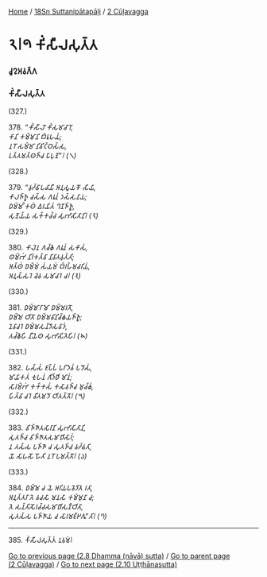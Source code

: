 
[Home](/) / [18Sn Suttanipātapāḷi](../../18Sn.md) / [2 Cūḷavagga](../2.md)

# 𑁨𑁇𑁯 𑀓𑀺𑀁𑀲𑀻𑀮𑀲𑀼𑀢𑁆𑀢

### 𑀘𑀽𑀍𑀅𑀯𑀕𑁆𑀕

### 𑀓𑀺𑀁𑀲𑀻𑀮𑀲𑀼𑀢𑁆𑀢

(327.)

378\. _“𑀓𑀺𑀁𑀲𑀻𑀮𑁄 𑀓𑀺𑀁𑀲𑀫𑀸𑀘𑀸𑀭𑁄,_  
_𑀓𑀸𑀦𑀺 𑀓𑀫𑁆𑀫𑀸𑀦𑀺 𑀩𑁆𑀭𑀽𑀳𑀬𑀁;_  
_𑀦𑀭𑁄 𑀲𑀫𑁆𑀫𑀸 𑀦𑀺𑀯𑀺𑀝𑁆𑀞𑀲𑁆𑀲,_  
_𑀉𑀢𑁆𑀢𑀫𑀢𑁆𑀣𑀜𑁆𑀘 𑀧𑀸𑀧𑀼𑀡𑁂”𑁇 (𑁧)_  


(328.)

379\. _“𑀯𑀼𑀟𑁆𑀠𑀸𑀧𑀘𑀸𑀬𑀻 𑀅𑀦𑀼𑀲𑀽𑀬𑀓𑁄 𑀲𑀺𑀬𑀸,_  
_𑀓𑀸𑀮𑀜𑁆𑀜𑀽 𑀘𑀲𑁆𑀲 𑀕𑀭𑀽𑀦𑀁 𑀤𑀲𑁆𑀲𑀦𑀸𑀬;_  
_𑀥𑀫𑁆𑀫𑀺𑀁 𑀓𑀣𑀁 𑀏𑀭𑀬𑀺𑀢𑀁 𑀔𑀡𑀜𑁆𑀜𑀽,_  
_𑀲𑀼𑀡𑁂𑀬𑁆𑀬 𑀲𑀓𑁆𑀓𑀘𑁆𑀘 𑀲𑀼𑀪𑀸𑀲𑀺𑀢𑀸𑀦𑀺𑁇 (𑁨)_  


(329.)

380\. _𑀓𑀸𑀮𑁂𑀦 𑀕𑀘𑁆𑀙𑁂 𑀕𑀭𑀽𑀦𑀁 𑀲𑀓𑀸𑀲𑀁,_  
_𑀣𑀫𑁆𑀪𑀁 𑀦𑀺𑀭𑀁𑀓𑀢𑁆𑀯𑀸 𑀦𑀺𑀯𑀸𑀢𑀯𑀼𑀢𑁆𑀢𑀺;_  
_𑀅𑀢𑁆𑀣𑀁 𑀥𑀫𑁆𑀫𑀁 𑀲𑀁𑀬𑀫𑀁 𑀩𑁆𑀭𑀳𑁆𑀫𑀘𑀭𑀺𑀬𑀁,_  
_𑀅𑀦𑀼𑀲𑁆𑀲𑀭𑁂 𑀘𑁂𑀯 𑀲𑀫𑀸𑀘𑀭𑁂 𑀘𑁇 (𑁩)_  


(330.)

381\. _𑀥𑀫𑁆𑀫𑀸𑀭𑀸𑀫𑁄 𑀥𑀫𑁆𑀫𑀭𑀢𑁄,_  
_𑀥𑀫𑁆𑀫𑁂 𑀞𑀺𑀢𑁄 𑀥𑀫𑁆𑀫𑀯𑀺𑀦𑀺𑀘𑁆𑀙𑀬𑀜𑁆𑀜𑀽;_  
_𑀦𑁂𑀯𑀸𑀘𑀭𑁂 𑀥𑀫𑁆𑀫𑀲𑀦𑁆𑀤𑁄𑀲𑀯𑀸𑀤𑀁,_  
_𑀢𑀘𑁆𑀙𑁂𑀳𑀺 𑀦𑀻𑀬𑁂𑀣 𑀲𑀼𑀪𑀸𑀲𑀺𑀢𑁂𑀳𑀺𑁇 (𑁪)_  


(331.)

382\. _𑀳𑀲𑁆𑀲𑀁 𑀚𑀧𑁆𑀧𑀁 𑀧𑀭𑀺𑀤𑁂𑀯𑀁 𑀧𑀤𑁄𑀲𑀁,_  
_𑀫𑀸𑀬𑀸𑀓𑀢𑀁 𑀓𑀼𑀳𑀦𑀁 𑀕𑀺𑀤𑁆𑀥𑀺 𑀫𑀸𑀦𑀁;_  
_𑀲𑀸𑀭𑀫𑁆𑀪𑀁 𑀓𑀓𑁆𑀓𑀲𑀁 𑀓𑀲𑀸𑀯𑀜𑁆𑀘 𑀫𑀼𑀘𑁆𑀙𑀁,_  
_𑀳𑀺𑀢𑁆𑀯𑀸 𑀘𑀭𑁂 𑀯𑀻𑀢𑀫𑀤𑁄 𑀞𑀺𑀢𑀢𑁆𑀢𑁄𑁇 (𑁫)_  


(332.)

383\. _𑀯𑀺𑀜𑁆𑀜𑀸𑀢𑀲𑀸𑀭𑀸𑀦𑀺 𑀲𑀼𑀪𑀸𑀲𑀺𑀢𑀸𑀦𑀺,_  
_𑀲𑀼𑀢𑀜𑁆𑀘 𑀯𑀺𑀜𑁆𑀜𑀸𑀢𑀲𑀫𑀸𑀥𑀺𑀲𑀸𑀭𑀁;_  
_𑀦 𑀢𑀲𑁆𑀲 𑀧𑀜𑁆𑀜𑀸 𑀘 𑀲𑀼𑀢𑀜𑁆𑀘 𑀯𑀟𑁆𑀠𑀢𑀺,_  
_𑀬𑁄 𑀲𑀸𑀳𑀲𑁄 𑀳𑁄𑀢𑀺 𑀦𑀭𑁄 𑀧𑀫𑀢𑁆𑀢𑁄𑁇 (𑁬)_  


(333.)

384\. _𑀥𑀫𑁆𑀫𑁂 𑀘 𑀬𑁂 𑀅𑀭𑀺𑀬𑀧𑀯𑁂𑀤𑀺𑀢𑁂 𑀭𑀢𑀸,_  
_𑀅𑀦𑀼𑀢𑁆𑀢𑀭𑀸 𑀢𑁂 𑀯𑀘𑀲𑀸 𑀫𑀦𑀲𑀸 𑀓𑀫𑁆𑀫𑀼𑀦𑀸 𑀘;_  
_𑀢𑁂 𑀲𑀦𑁆𑀢𑀺𑀲𑁄𑀭𑀘𑁆𑀘𑀲𑀫𑀸𑀥𑀺𑀲𑀡𑁆𑀞𑀺𑀢𑀸,_  
_𑀲𑀼𑀢𑀲𑁆𑀲 𑀧𑀜𑁆𑀜𑀸𑀬 𑀘 𑀲𑀸𑀭𑀫𑀚𑁆𑀛𑀕𑀽”𑀢𑀺𑁇 (𑁭)_  


---

385\. 𑀓𑀺𑀁𑀲𑀻𑀮𑀲𑀼𑀢𑁆𑀢𑀁 𑀦𑀯𑀫𑀁𑁇



[Go to previous page (2.8 Dhamma (nāvā) sutta)](2.8.md) / [Go to parent page (2 Cūḷavagga)](../2.md) / [Go to next page (2.10 Uṭṭhānasutta)](2.10.md)


